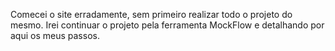 Comecei o site erradamente, sem primeiro realizar todo o projeto do mesmo.
Irei continuar o projeto pela ferramenta MockFlow e detalhando por aqui os meus passos.

